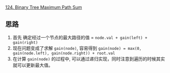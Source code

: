 [124. Binary Tree Maximum Path Sum](https://leetcode.com/problems/binary-tree-maximum-path-sum/)

## 思路
1. 首先 确定经过一个节点的最大路径的值 = `node.val + gain(left) + gain(right)`
2. 现在问题变成了求解 `gain(node)`, 容易得到 `gain(node) = max(0, gain(node.left), gain(node.right)) + root.val`
3. 在计算 `gain(node)` 的过程中, 可以通过递归实现，同时注意到遍历的时候其实就可以更新最大值。
